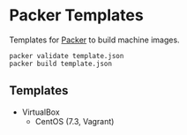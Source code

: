 Packer Templates
================

Templates for [Packer](https://www.packer.io) to build machine images.


    packer validate template.json
    packer build template.json


Templates
---------

* VirtualBox
  * CentOS (7.3, Vagrant)
